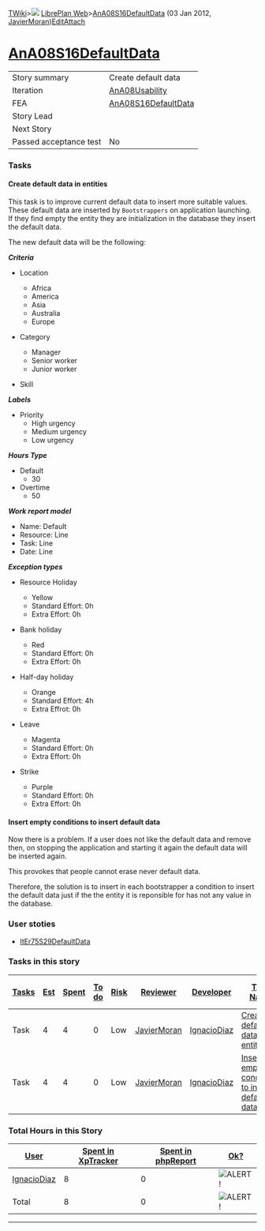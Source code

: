 [TWiki](/twiki/Main/WebHome)&gt;![](/twiki/TWiki/TWikiDocGraphics/web-bg-small.gif) [LibrePlan Web](/twiki/LibrePlan/WebHome)&gt;[AnA08S16DefaultData](http://wiki.libreplan-enterprise.com/twiki/LibrePlan/AnA08S16DefaultData "Topic revision: 6 (03 Jan 2012 - 16:39:13)") (03 Jan 2012, [JavierMoran](/twiki/Main/JavierMoran))[Edit](http://wiki.libreplan-enterprise.com/twiki/bin/edit/LibrePlan/AnA08S16DefaultData?t=1520337847 "Edit this topic text")[Attach](/twiki/bin/attach/LibrePlan/AnA08S16DefaultData "Attach an image or document to this topic")

 [AnA08S16DefaultData](/twiki/LibrePlan/AnA08S16DefaultData)
===========================================================================================================



|                        |                                                                      |
|------------------------|----------------------------------------------------------------------|
| Story summary          | Create default data                                                  |
| Iteration              | [AnA08Usability](/twiki/LibrePlan/AnA08Usability)           |
| FEA                    | [AnA08S16DefaultData](/twiki/LibrePlan/AnA08S16DefaultData) |
| Story Lead             |                                                                      |
| Next Story             |                                                                      |
| Passed acceptance test | No                                                                   |

###  Tasks



####  Create default data in entities

This task is to improve current default data to insert more suitable values. These default data are inserted by `Bootstrappers` on application launching. If they find empty the entity they are initialization in the database they insert the default data.

The new default data will be the following:

***Criteria***

-   Location
    -   Africa
    -   America
    -   Asia
    -   Australia
    -   Europe

-   Category
    -   Manager
    -   Senior worker
    -   Junior worker

-   Skill

***Labels***

-   Priority
    -   High urgency
    -   Medium urgency
    -   Low urgency

***Hours Type***

-   Default
    -   30
-   Overtime
    -   50

***Work report model***

-   Name: Default
-   Resource: Line
-   Task: Line
-   Date: Line

***Exception types***

-   Resource Holiday
    -   Yellow
    -   Standard Effort: 0h
    -   Extra Effort: 0h

-   Bank holiday
    -   Red
    -   Standard Effort: 0h
    -   Extra Effort: 0h

-   Half-day holiday
    -   Orange
    -   Standard Effort: 4h
    -   Extra Effrot: 0h

-   Leave
    -   Magenta
    -   Standard Effort: 0h
    -   Extra Effort: 0h

-   Strike
    -   Purple
    -   Standard Effort: 0h
    -   Extra Effort: 0h



####  Insert empty conditions to insert default data

Now there is a problem. If a user does not like the default data and remove then, on stopping the application and starting it again the default data will be inserted again.

This provokes that people cannot erase never default data.

Therefore, the solution is to insert in each bootstrapper a condition to insert the default data just if the the entity it is reponsible for has not any value in the database.

###  User stoties

-   [ItEr75S29DefaultData](/twiki/LibrePlan/ItEr75S29DefaultData)

###  Tasks in this story



| [Tasks](http://wiki.libreplan-enterprise.com/twiki/LibrePlan/AnA08S16DefaultData?sortcol=0;table=2;up=0#sorted_table "Sort by this column") | [Est](http://wiki.libreplan-enterprise.com/twiki/LibrePlan/AnA08S16DefaultData?sortcol=1;table=2;up=0#sorted_table "Sort by this column") | [Spent](http://wiki.libreplan-enterprise.com/twiki/LibrePlan/AnA08S16DefaultData?sortcol=2;table=2;up=0#sorted_table "Sort by this column") | [To do](http://wiki.libreplan-enterprise.com/twiki/LibrePlan/AnA08S16DefaultData?sortcol=3;table=2;up=0#sorted_table "Sort by this column") | [Risk](http://wiki.libreplan-enterprise.com/twiki/LibrePlan/AnA08S16DefaultData?sortcol=4;table=2;up=0#sorted_table "Sort by this column") | [Reviewer](http://wiki.libreplan-enterprise.com/twiki/LibrePlan/AnA08S16DefaultData?sortcol=5;table=2;up=0#sorted_table "Sort by this column") | [Developer](http://wiki.libreplan-enterprise.com/twiki/LibrePlan/AnA08S16DefaultData?sortcol=6;table=2;up=0#sorted_table "Sort by this column") | [Task Name](http://wiki.libreplan-enterprise.com/twiki/LibrePlan/AnA08S16DefaultData?sortcol=7;table=2;up=0#sorted_table "Sort by this column") | [Start Date](http://wiki.libreplan-enterprise.com/twiki/LibrePlan/AnA08S16DefaultData?sortcol=8;table=2;up=0#sorted_table "Sort by this column") | [Est End Date](http://wiki.libreplan-enterprise.com/twiki/LibrePlan/AnA08S16DefaultData?sortcol=9;table=2;up=0#sorted_table "Sort by this column") | [End Date](http://wiki.libreplan-enterprise.com/twiki/LibrePlan/AnA08S16DefaultData?sortcol=10;table=2;up=0#sorted_table "Sort by this column") |
|------------------------------------------------------------------------------------------------------------------------------------------------------|----------------------------------------------------------------------------------------------------------------------------------------------------|------------------------------------------------------------------------------------------------------------------------------------------------------|------------------------------------------------------------------------------------------------------------------------------------------------------|-----------------------------------------------------------------------------------------------------------------------------------------------------|---------------------------------------------------------------------------------------------------------------------------------------------------------|----------------------------------------------------------------------------------------------------------------------------------------------------------|----------------------------------------------------------------------------------------------------------------------------------------------------------|-----------------------------------------------------------------------------------------------------------------------------------------------------------|-------------------------------------------------------------------------------------------------------------------------------------------------------------|----------------------------------------------------------------------------------------------------------------------------------------------------------|
| Task                                                                                                                                                 | 4                                                                                                                                                  | 4                                                                                                                                                    | 0                                                                                                                                                    | Low                                                                                                                                                 | [JavierMoran](/twiki/Main/JavierMoran)                                                                                                         | [IgnacioDiaz](/twiki/Main/IgnacioDiaz)                                                                                                          | [Create default data in entities](/twiki/LibrePlan/AnA08S16DefaultData#TasK1)                                                                   |                                                                                                                                                           |                                                                                                                                                             |                                                                                                                                                          |
| Task                                                                                                                                                 | 4                                                                                                                                                  | 4                                                                                                                                                    | 0                                                                                                                                                    | Low                                                                                                                                                 | [JavierMoran](/twiki/Main/JavierMoran)                                                                                                         | [IgnacioDiaz](/twiki/Main/IgnacioDiaz)                                                                                                          | [Insert empty conditions to insert default data](/twiki/LibrePlan/AnA08S16DefaultData#TasK2)                                                    |                                                                                                                                                           |                                                                                                                                                             |                                                                                                                                                          |

###  Total Hours in this Story

| [User](http://wiki.libreplan-enterprise.com/twiki/LibrePlan/AnA08S16DefaultData?sortcol=0;table=3;up=0#sorted_table "Sort by this column") | [Spent in XpTracker](http://wiki.libreplan-enterprise.com/twiki/LibrePlan/AnA08S16DefaultData?sortcol=1;table=3;up=0#sorted_table "Sort by this column") | [Spent in phpReport](http://wiki.libreplan-enterprise.com/twiki/LibrePlan/AnA08S16DefaultData?sortcol=2;table=3;up=0#sorted_table "Sort by this column") | [Ok?](http://wiki.libreplan-enterprise.com/twiki/LibrePlan/AnA08S16DefaultData?sortcol=3;table=3;up=0#sorted_table "Sort by this column") |
|-----------------------------------------------------------------------------------------------------------------------------------------------------|-------------------------------------------------------------------------------------------------------------------------------------------------------------------|-------------------------------------------------------------------------------------------------------------------------------------------------------------------|----------------------------------------------------------------------------------------------------------------------------------------------------|
| [IgnacioDiaz](/twiki/Main/IgnacioDiaz)                                                                                                     | 8                                                                                                                                                                 | 0                                                                                                                                                                 | ![ALERT!](/twiki/TWiki/TWikiDocGraphics/warning.gif "ALERT!")                                                                                  |
| Total                                                                                                                                               | 8                                                                                                                                                                 | 0                                                                                                                                                                 | ![ALERT!](/twiki/TWiki/TWikiDocGraphics/warning.gif "ALERT!")                                                                                  |

------------------------------------------------------------------------
